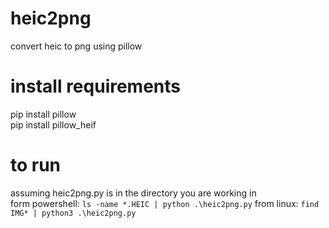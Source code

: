 # heic2png
convert heic to png using pillow

# install requirements
pip install pillow  
pip install pillow_heif  

# to run  
assuming heic2png.py is in the directory you are working in  
form powershell: ```ls -name *.HEIC | python .\heic2png.py```
from linux: ```find IMG* | python3 .\heic2png.py```
